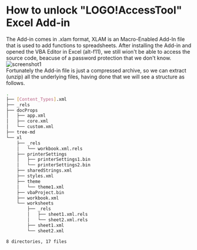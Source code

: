 # How to unlock "LOGO!AccessTool" Excel Add-in
The Add-in comes in .xlam format, XLAM is an Macro-Enabled Add-In file that is used to add functions to spreadsheets. After installing the Add-in and opened the VBA Editor in Excel (alt-f11), we still wion't be able to access the source code, beacuse of a password protection that we don't know.\
![screenshot1](https://user-images.githubusercontent.com/43523843/160242869-e3a519f1-e4f2-4960-b0c1-a07fa91e4a0d.png)\
Fortunately the Add-in file is just a compressed archive, so we can extract (unzip) all the underlying files, having done that we will see a structure as follows.

```bash
.
├── [Content_Types].xml
├── _rels
├── docProps
│   ├── app.xml
│   ├── core.xml
│   └── custom.xml
├── tree-md
└── xl
    ├── _rels
    │   └── workbook.xml.rels
    ├── printerSettings
    │   ├── printerSettings1.bin
    │   └── printerSettings2.bin
    ├── sharedStrings.xml
    ├── styles.xml
    ├── theme
    │   └── theme1.xml
    ├── vbaProject.bin
    ├── workbook.xml
    └── worksheets
        ├── _rels
        │   ├── sheet1.xml.rels
        │   └── sheet2.xml.rels
        ├── sheet1.xml
        └── sheet2.xml

8 directories, 17 files
```


